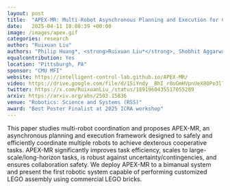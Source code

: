 ```yaml
---
layout: post
title:  "APEX-MR: Multi-Robot Asynchronous Planning and Execution for Cooperative Assembly"
date:   2025-04-11 18:08:39 +00:00
image: /images/apex.gif
categories: research
author: "Ruixuan Liu"
authors: "Philip Huang*, <strong>Ruixuan Liu*</strong>, Shobhit Aggarwal, Changliu Liu, Jiaoyang Li"
equalcontribution: Yes
location: "Pittsburgh, PA"
sponsor: "CMU MFI"
website: https://intelligent-control-lab.github.io/APEX-MR/
video: https://drive.google.com/file/d/15iYndy__BhI_r0uGmHVpnUeX8OPo3lT_/preview
twitter: https://x.com/RuixuanLiu_/status/1891960435517055289
arxiv: https://arxiv.org/abs/2503.15836
venue: "Robotics: Science and Systems (RSS)"
award: "Best Poster Finalist at 2025 ICRA workshop"
---
```

This paper studies multi-robot coordination and proposes APEX-MR, an asynchronous planning and execution framework designed to safely and efficiently coordinate multiple robots to achieve dexterous cooperative tasks. 
APEX-MR significantly improves task efficiency, scales to large-scale/long-horizon tasks, is robust against uncertainty/contingencies, and ensures collaboration safety.
We deploy APEX-MR to a bimanual system and present the first robotic system capable of performing customized LEGO assembly using commercial LEGO bricks. 
